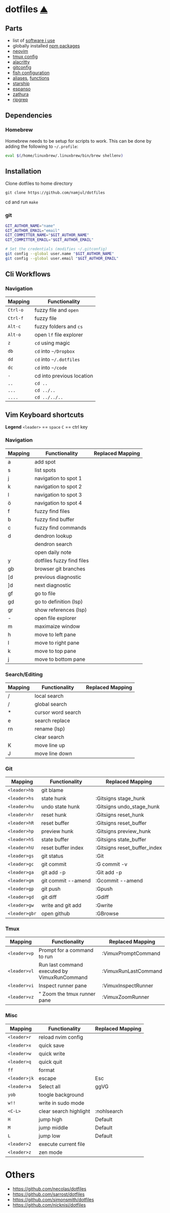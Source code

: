 # dotfiles [⛰ ](screenshot.png)

## Parts

- list of [software i use](scripts/brew)
- globally installed [npm packages](dots/default-npm-packages)
- [neovim](dots/.config/nvim/init.lua)
- [tmux config](dots/tmux.conf)
- [alacritty](dots/alacritty.yml)
- [gitconfig](dots/gitconfig)
- [fish configuration](dots/.config/fish/config.fish)
- [aliases](dots/.config/fish/alias.fish), [functions](dots/.config/fish/functions.fish)
- [starship](dots/starship)
- [espanso](dots/.config/espanso/default.yml)
- [zathura](dots/.config/zathura/zathurarc)
- [ripgrep](dots/.ripgreprc)

## Dependencies

### Homebrew

Homebrew needs to be setup for scripts to work.
This can be done by adding the following to `~/.profile`:

```sh
eval $(/home/linuxbrew/.linuxbrew/bin/brew shellenv)
```

## Installation

Clone dotfiles to home directory

```
git clone https://github.com/namjul/dotfiles
```

cd and run `make`

### git

```bash
GIT_AUTHOR_NAME="name"
GIT_AUTHOR_EMAIL="email"
GIT_COMMITTER_NAME="$GIT_AUTHOR_NAME"
GIT_COMMITTER_EMAIL="$GIT_AUTHOR_EMAIL"

# Set the credentials (modifies ~/.gitconfig)
git config --global user.name "$GIT_AUTHOR_NAME"
git config --global user.email "$GIT_AUTHOR_EMAIL"
```

## Cli Workflows

### Navigation

| Mapping  | Functionality             |
| -------- | ------------------------- |
| `Ctrl-o` | fuzzy file and `open`     |
| `Ctrl-f` | fuzzy file                |
| `Alt-c`  | fuzzy folders and `cs`    |
| `Alt-o`  | open `lf` file explorer   |
| `z`      | `cd` using magic          |
| `db`     | `cd` into `~/Dropbox`     |
| `dd`     | `cd` into `~/.dotfiles`   |
| `dc`     | `cd` into `~/code`        |
| `-`      | cd into previous location |
| `..`     | `cd ..`                   |
| `...`    | `cd ../..`                |
| `....`   | `cd ../../..`             |

## Vim Keyboard shortcuts

**Legend**
`<leader>` == `space`
`C` == ctrl key

### Navigation

| Mapping       | Functionality             | Replaced Mapping |
| ------------- | ------------------------- | ---------------- |
| <leader>a     | add spot                  |                  |
| <leader>s     | list spots                |                  |
| <leader>j     | navigation to spot 1      |                  |
| <leader>k     | navigation to spot 2      |                  |
| <leader>l     | navigation to spot 3      |                  |
| <leader>ö     | navigation to spot 4      |                  |
| <leader>f     | fuzzy find files          |                  |
| <leader>b     | fuzzy find buffer         |                  |
| <leader>c     | fuzzy find commands       |                  |
| <leader>d     | dendron lookup            |                  |
| <leader><C-L> | dendron search            |                  |
| <leader><C-I> | open daily note           |                  |
| <leader>y     | dotfiles fuzzy find files |
| <leader>gb    | browser git branches      |                  |
| [d            | previous diagnostic       |                  |
| ]d            | next diagnostic           |                  |
| gf            | go to file                |                  |
| gd            | go to definition (lsp)    |                  |
| gr            | show references (lsp)     |                  |
| -             | open file explorer        |                  |
| <leader>m     | maximaize window          |                  |
| <C-W>h        | move to left pane         |                  |
| <C-W>l        | move to right pane        |                  |
| <C-W>k        | move to top pane          |                  |
| <C-W>j        | move to bottom pane       |                  |

### Search/Editing

| Mapping    | Functionality      | Replaced Mapping |
| ---------- | ------------------ | ---------------- |
| /          | local search       |                  |
| <leader>/  | global search      |                  |
| <leader>\* | cursor word search |                  |
| <leader>e  | search replace     |                  |
| <leader>rn | rename (lsp)       |                  |
| <C-L>      | clear search       |                  |
| K          | move line up       |                  |
| J          | move line down     |                  |

### Git

| Mapping       | Functionality      | Replaced Mapping             |
| ------------- | ------------------ | ---------------------------- |
| `<leader>hb`  | git blame          |                              |
| `<leader>hs`  | state hunk         | :Gitsigns stage_hunk         |
| `<leader>hu`  | undo state hunk    | :Gitsigns undo_stage_hunk    |
| `<leader>hr`  | reset hunk         | :Gitsigns reset_hunk         |
| `<leader>hR`  | reset buffer       | :Gitsigns reset_buffer       |
| `<leader>hp`  | preview hunk       | :Gitsigns preview_hunk       |
| `<leader>hS`  | state buffer       | :Gitsigns state_buffer       |
| `<leader>hU`  | reset buffer index | :Gitsigns reset_buffer_index |
| `<leader>gs`  | git status         | :Git                         |
| `<leader>gc`  | git commit         | :G commit -v                  |
| `<leader>ga`  | git add -p         | :Git add -p                  |
| `<leader>gm`  | git commit --amend | :Gcommit --amend             |
| `<leader>gp`  | git push           | :Gpush                       |
| `<leader>gd`  | git diff           | :Gdiff                       |
| `<leader>gw`  | write and git add  | :Gwrite                      |
| `<leader>gbr` | open github        | :GBrowse                     |

### Tmux

| Mapping      | Functionality                                | Replaced Mapping         |
| ------------ | -------------------------------------------- | ------------------------ |
| `<leader>vp` | Prompt for a command to run                  | :VimuxPromptCommand<CR>  |
| `<leader>vl` | Run last command executed by VimuxRunCommand | :VimuxRunLastCommand<CR> |
| `<leader>vi` | Inspect runner pane                          | :VimuxInspectRunner<CR>  |
| `<leader>vz` | " Zoom the tmux runner pane                  | :VimuxZoomRunner<CR>     |

### Misc

| Mapping      | Functionality          | Replaced Mapping |
| ------------ | ---------------------- | ---------------- |
| `<leader>r`  | reload nvim config     |                  |
| `<leader>x`  | quick save             |                  |
| `<leader>w`  | quick write            |                  |
| `<leader>q`  | quick quit             |                  |
| `ff`         | format                 |                  |
| `<leader>jk` | escape                 | Esc              |
| `<leader>a`  | Select all             | ggVG             |
| `yob`        | toogle background      |                  |
| `w!!`        | write in sudo mode     |                  |
| `<C-L>`      | clear search highlight | :nohlsearch      |
| `H`          | jump high              | Default          |
| `M`          | jump middle            | Default          |
| `L`          | jump low               | Default          |
| `<leader>2`  | execute current file   |                  |
| `<leader>z`  | zen mode               |                  |

# Others

- https://github.com/necolas/dotfiles
- https://github.com/sarrost/dotfiles
- https://github.com/simonsmith/dotfiles
- https://github.com/nicknisi/dotfiles
